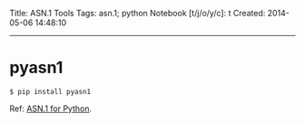Title: ASN.1 Tools
Tags: asn.1; python
Notebook [t/j/o/y/c]: t
Created: 2014-05-06 14:48:10

------

# pyasn1

    $ pip install pyasn1

Ref: [ASN.1 for Python](pyasn1.sourceforge.net).
